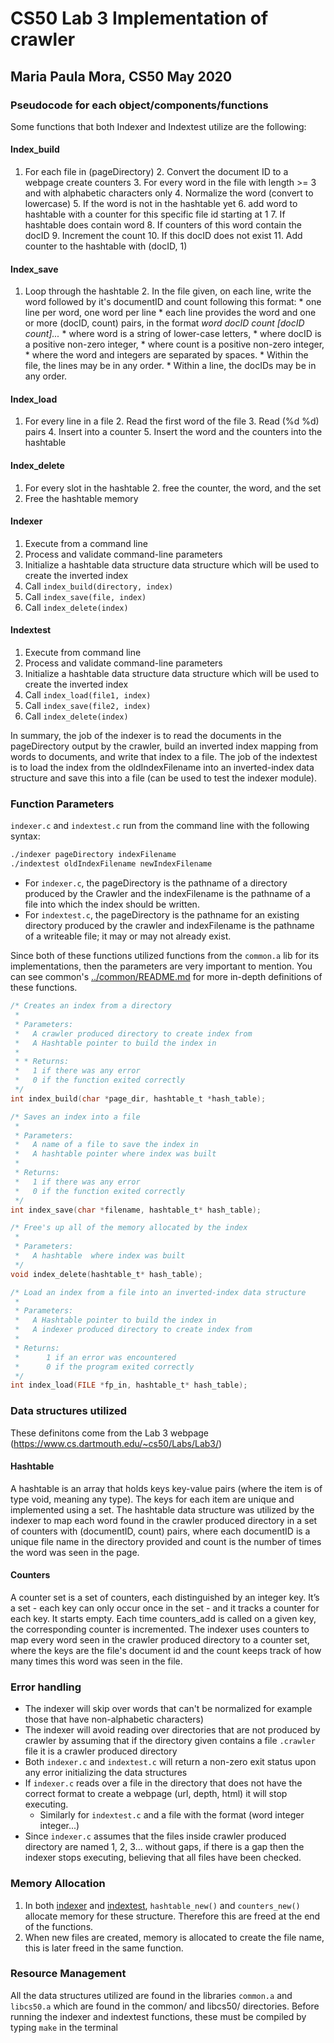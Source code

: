 # CS50 Lab 3 Implementation of crawler
## Maria Paula Mora, CS50 May 2020

### Pseudocode for each object/components/functions 

Some functions that both Indexer and Indextest utilize are the following:
#### Index_build
1. For each file in (pageDirectory)
    2. Convert the document ID to a webpage
		create counters 
	3. For every word in the file with length >= 3 and with alphabetic characters only
		4. Normalize the word (convert to lowercase)
	    5. If the word is not in the hashtable yet
			6. add word to hashtable with a counter for this specific file id starting at 1
		7. If hashtable does contain word
			8. If counters of this word contain the docID
				9. Increment the count
			10. If this docID does not exist 
				11. Add counter to the hashtable with (docID, 1)
		
#### Index_save
1. Loop through the hashtable
	2. In the file given, on each line, write the word followed by it's documentID and count following this format:
        * one line per word, one word per line
        * each line provides the word and one or more (docID, count) pairs, in the format *word docID count [docID count]...*
        * where word is a string of lower-case letters,
        * where docID is a positive non-zero integer,
        * where count is a positive non-zero integer,
        * where the word and integers are separated by spaces.
        * Within the file, the lines may be in any order.
        * Within a line, the docIDs may be in any order.

#### Index_load
1. For every line in a file
    2. Read the first word of the file 
    3. Read (%d %d) pairs
        4. Insert into a counter
    5. Insert the word and the counters into the hashtable

#### Index_delete
1. For every slot in the hashtable
    2. free the counter, the word, and the set
3. Free the hashtable memory

#### Indexer
1. Execute from a command line
2. Process and validate command-line parameters
3. Initialize a hashtable data structure data structure which will be used to create the inverted index
4. Call `index_build(directory, index)`
5. Call `index_save(file, index)`
6. Call `index_delete(index)`

#### Indextest
1. Execute from command line 
2. Process and validate command-line parameters
3. Initialize a hashtable data structure data structure which will be used to create the inverted index
4. Call `index_load(file1, index)`
5. Call `index_save(file2, index)`
6. Call `index_delete(index)`

In summary, the job of the indexer is to read the documents in the pageDirectory output by the crawler, build an inverted index mapping from words to documents, and write that index to a file. The job of the indextest is to load the index from the oldIndexFilename into an inverted-index data structure and save this into a file (can be used to test the indexer module).

### Function Parameters
`indexer.c` and `indextest.c` run from the command line with the following syntax:
``` bash
./indexer pageDirectory indexFilename
./indextest oldIndexFilename newIndexFilename
```
- For `indexer.c`, the pageDirectory is the pathname of a directory produced by the Crawler and the indexFilename is the pathname of a file into which the index should be written. 
- For `indextest.c`, the pageDirectory is the pathname for an existing directory produced by the crawler and indexFilename is the pathname of a writeable file; it may or may not already exist.

Since both of these functions utilized functions from the ``common.a`` lib for its implementations, then the parameters are very important to mention. You can see common's [../common/README.md](README.md) for more in-depth definitions of these functions.

``` c
/* Creates an index from a directory 
 * 
 * Parameters:
 *   A crawler produced directory to create index from
 *   A Hashtable pointer to build the index in
 * 
 * * Returns:
 *   1 if there was any error
 *   0 if the function exited correctly
 */
int index_build(char *page_dir, hashtable_t *hash_table);

/* Saves an index into a file
 *
 * Parameters:
 *   A name of a file to save the index in
 *   A hashtable pointer where index was built
 * 
 * Returns:
 *   1 if there was any error
 *   0 if the function exited correctly
 */
int index_save(char *filename, hashtable_t* hash_table);

/* Free's up all of the memory allocated by the index
 * 
 * Parameters:
 *   A hashtable  where index was built
 */
void index_delete(hashtable_t* hash_table);

/* Load an index from a file into an inverted-index data structure
 * 
 * Parameters:
 *   A Hashtable pointer to build the index in
 *   A indexer produced directory to create index from
 * 
 * Returns:
 *      1 if an error was encountered
 *      0 if the program exited correctly 
 */
int index_load(FILE *fp_in, hashtable_t* hash_table);
```

### Data structures utilized 
These definitons come from the Lab 3 webpage (https://www.cs.dartmouth.edu/~cs50/Labs/Lab3/)

#### Hashtable
A hashtable is an array that holds keys key-value pairs (where the item is of type void, meaning any type). The keys for each item are unique and implemented using a set. The hashtable data structure was utilized by the indexer to map each word found in the crawler produced directory in a set of counters with (documentID, count) pairs, where each documentID is a unique file name in the directory provided and count is the number of times the word was seen in the page.

#### Counters
A counter set is a set of counters, each distinguished by an integer key. It’s a set - each key can only occur once in the set - and it tracks a counter for each key. It starts empty. Each time counters_add is called on a given key, the corresponding counter is incremented. The indexer uses counters to map every word seen in the crawler produced directory to a counter set, where the keys are the file's document id and the count keeps track of how many times this word was seen in the file. 

### Error handling 
- The indexer will skip over words that can't be normalized for example those that have non-alphabetic characters)
- The indexer will avoid reading over directories that are not produced by crawler by assuming that if the directory given contains a file `.crawler` file it is a crawler produced directory
- Both `indexer.c` and `indextest.c` will return a non-zero exit status upon any error initializing the data structures
- If `indexer.c` reads over a file in the directory that does not have the correct format to create a webpage (url, depth, html) it will stop executing.
    - Similarly for `indextest.c` and a file with the format (word integer integer...)
- Since `indexer.c` assumes that the files inside crawler produced directory are named 1, 2, 3... without gaps, if there is a gap then the indexer stops executing, believing that all files have been checked. 

### Memory Allocation
1. In both [indexer](indexer.c) and [indextest](indextest.c), `hashtable_new()` and `counters_new()` allocate memory for these structure. Therefore this are freed at the end of the functions. 
3. When new files are created, memory is allocated to create the file name, this is later freed in the same function.

### Resource Management
All the data structures utilized are found in the libraries `common.a` and `libcs50.a` which are found in the common/ and libcs50/ directories. Before running the indexer and indextest functions, these must be compiled by typing `make` in the terminal 